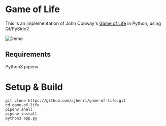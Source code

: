 # Game of Life

This is an implementation of John Conway's [Game of Life](https://en.wikipedia.org/wiki/Conway%27s_Game_of_Life) in Python, using Qt/PySide2.

![Demo](https://user-images.githubusercontent.com/7053830/95794317-9696a100-0cb5-11eb-9160-284f40ed837a.png "Demo")  

## Requirements
Python3
pipenv

# Setup & Build
`git clone https://github.com/ajhenri/game-of-life.git`  
`cd game-of-life`  
`pipenv shell`  
`pipenv install`  
`python3 app.py`  
